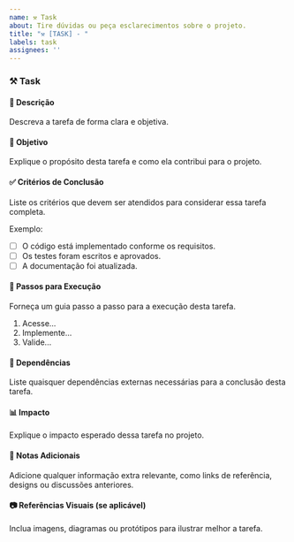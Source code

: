 ```yaml
---
name: ⚒️ Task
about: Tire dúvidas ou peça esclarecimentos sobre o projeto.
title: "⚒️ [TASK] - "
labels: task
assignees: ''
---
```


### ⚒️ Task

#### 🎯 Descrição
Descreva a tarefa de forma clara e objetiva.

#### 📌 Objetivo
Explique o propósito desta tarefa e como ela contribui para o projeto.

#### ✅ Critérios de Conclusão
Liste os critérios que devem ser atendidos para considerar essa tarefa completa.

Exemplo:
- [ ] O código está implementado conforme os requisitos.
- [ ] Os testes foram escritos e aprovados.
- [ ] A documentação foi atualizada.

#### 🔄 Passos para Execução
Forneça um guia passo a passo para a execução desta tarefa.

1. Acesse...
2. Implemente...
3. Valide...

#### 🔗 Dependências
Liste quaisquer dependências externas necessárias para a conclusão desta tarefa.

#### 📊 Impacto
Explique o impacto esperado dessa tarefa no projeto.

#### 📝 Notas Adicionais
Adicione qualquer informação extra relevante, como links de referência, designs ou discussões anteriores.

#### 📷 Referências Visuais (se aplicável)
Inclua imagens, diagramas ou protótipos para ilustrar melhor a tarefa.

